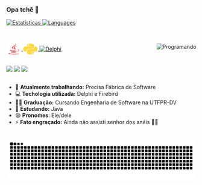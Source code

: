 ### Opa tchê 👋
<div>
  <a href="https://github.com/igor-cobra">
  <img height="150em" src="https://github-readme-stats.vercel.app/api?username=igor-cobra&show_icons=true&theme=tokyonight&include_all_commits=true&count_private=true&locale=pt-br" alt="Estatísticas"/>
  <img height="150em" src="https://github-readme-stats.vercel.app/api/top-langs/?username=igor-cobra&layout=compact&langs_count=7&theme=tokyonight&locale=pt-br" alt="Languages"/>
</div>

##
<div style="display: inline_block"><br>
  <img align="center" alt="Java" height="30" width="40" src="https://raw.githubusercontent.com/devicons/devicon/master/icons/java/java-plain.svg">
  <img align="center" alt="Python" height="30" width="40" src="https://raw.githubusercontent.com/devicons/devicon/master/icons/python/python-plain.svg">
  <img align="center" alt="Delphi" height="30" width="30" src="https://e7.pngegg.com/pngimages/368/141/png-clipart-delphi-embarcadero-rad-studio-object-pascal-c-builder-embarcadero-technologies-android-trademark-logo.png">
  <img height="50em" align="right" alt="Programando" src="https://raw.githubusercontent.com/igor-cobra/igor-cobra/master/digitando.gif">
</div>

##
<div> 
  <a href="https://instagram.com/ig_kobra" target="_blank"><img src="https://img.shields.io/badge/-Instagram-%23E4405F?style=for-the-badge&logo=instagram&logoColor=white" target="_blank"></a>
  <a href = "mailto:igor.cobra.kp@gmail.com"><img src="https://img.shields.io/badge/-Gmail-%23333?style=for-the-badge&logo=gmail&logoColor=white" target="_blank"></a>
  <a href="https://br.linkedin.com/in/igor-cobra" target="_blank"><img src="https://img.shields.io/badge/-LinkedIn-%230077B5?style=for-the-badge&logo=linkedin&logoColor=white" target="_blank"></a> 
</div>

##
- 🔭 **Atualmente trabalhando:** Precisa Fábrica de Software
- 💻 **Techologia utilizada:** Delphi e Firebird
- 👨‍🎓 **Graduação:** Cursando Engenharia de Software na UTFPR-DV
- 🌱 **Estudando:** Java
- 😄 **Pronomes**: Ele/dele
- ⚡ **Fato engraçado:** Ainda não assisti senhor dos anéis 🤦‍♂️

##
![Snake animation](https://github.com/igor-cobra/igor-cobra/blob/output/github-contribution-grid-snake.svg)


<!--
### Hi there 👋


**igor-cobra/igor-cobra** is a ✨ _special_ ✨ repository because its `README.md` (this file) appears on your GitHub profile.

Here are some ideas to get you started:

- 🔭 I’m currently working on ...
- 🌱 I’m currently learning ...
- 👯 I’m looking to collaborate on ...
- 🤔 I’m looking for help with ...
- 💬 Ask me about ...
- 📫 How to reach me: ...
- 😄 Pronouns: ...
- ⚡ Fun fact: ...
-->
